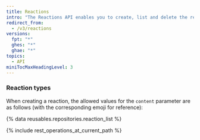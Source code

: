 ```yaml
---
title: Reactions
intro: "The Reactions API enables you to create, list and delete the reactions on comments."
redirect_from:
  - /v3/reactions
versions:
  fpt: "*"
  ghes: "*"
  ghae: "*"
topics:
  - API
miniTocMaxHeadingLevel: 3
---
```


### Reaction types

When creating a reaction, the allowed values for the `content` parameter are as follows (with the corresponding emoji for reference):

{% data reusables.repositories.reaction_list %}

{% include rest_operations_at_current_path %}
